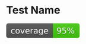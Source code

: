 # Test Name


[![Test](https://github.com/Massprod/SP4_shortener_api/blob/master/coverage.svg)](https://github.com/Massprod/SP4_shortener_api/actions/workflows/Coverage.yml)